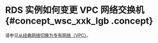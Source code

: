 # RDS 实例如何变更 VPC 网络交换机 {#concept_wsc_xxk_lgb .concept}

请参见[从经典网络切换为专有网络（VPC）](../../../../../cn.zh-CN/用户指南MySQL版/数据库连接/切换网络类型.md#section_jl1_v2h_cfb)。

